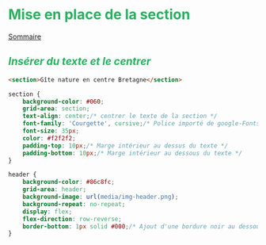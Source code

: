 # <div style="color: #26B260">**Mise en place de la section**</div>

[Sommaire](./00-Sommaire.md)

## <div style="color: #26B260">*Insérer du texte et le centrer*</div>

```html
<section>Gîte nature en centre Bretagne</section>
```

```css
section {
    background-color: #060;
    grid-area: section;
    text-align: center;/* centrer le texte de la section */
    font-family: 'Courgette', cursive;/* Police importé de google-Fonts*/
    font-size: 35px;
    color: #f2f2f2;
    padding-top: 10px;/* Marge intérieur au dessus du texte */
    padding-bottom: 10px;/* Marge intérieur au dessous du texte */
}

header {
    background-color: #86c8fc;
    grid-area: header;
    background-image: url(media/img-header.png);
    background-repeat: no-repeat;
    display: flex;
    flex-direction: row-reverse;
    border-bottom: 1px solid #000;/* Ajout d'une bordure noir au dessous du header, pour séparer le header de la section */
}
```
